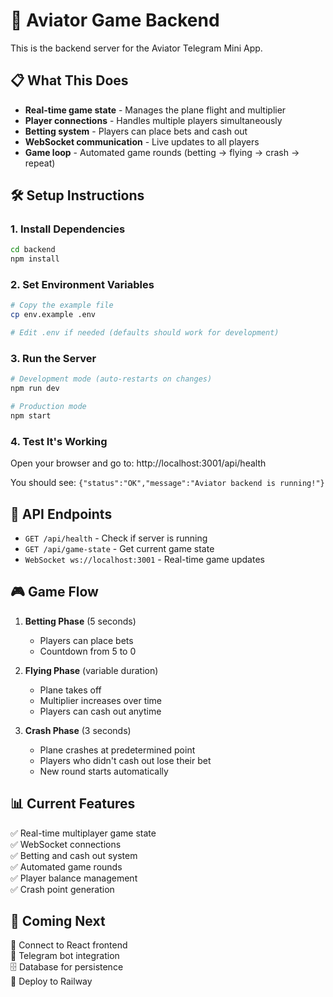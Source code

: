 # 🚀 Aviator Game Backend

This is the backend server for the Aviator Telegram Mini App.

## 📋 What This Does

- **Real-time game state** - Manages the plane flight and multiplier
- **Player connections** - Handles multiple players simultaneously  
- **Betting system** - Players can place bets and cash out
- **WebSocket communication** - Live updates to all players
- **Game loop** - Automated game rounds (betting → flying → crash → repeat)

## 🛠 Setup Instructions

### 1. Install Dependencies
```bash
cd backend
npm install
```

### 2. Set Environment Variables
```bash
# Copy the example file
cp env.example .env

# Edit .env if needed (defaults should work for development)
```

### 3. Run the Server
```bash
# Development mode (auto-restarts on changes)
npm run dev

# Production mode
npm start
```

### 4. Test It's Working
Open your browser and go to: http://localhost:3001/api/health

You should see: `{"status":"OK","message":"Aviator backend is running!"}`

## 🔗 API Endpoints

- `GET /api/health` - Check if server is running
- `GET /api/game-state` - Get current game state
- `WebSocket ws://localhost:3001` - Real-time game updates

## 🎮 Game Flow

1. **Betting Phase** (5 seconds)
   - Players can place bets
   - Countdown from 5 to 0
   
2. **Flying Phase** (variable duration)
   - Plane takes off
   - Multiplier increases over time
   - Players can cash out anytime
   
3. **Crash Phase** (3 seconds)
   - Plane crashes at predetermined point
   - Players who didn't cash out lose their bet
   - New round starts automatically

## 📊 Current Features

✅ Real-time multiplayer game state  
✅ WebSocket connections  
✅ Betting and cash out system  
✅ Automated game rounds  
✅ Player balance management  
✅ Crash point generation  

## 🔮 Coming Next

🔄 Connect to React frontend  
🤖 Telegram bot integration  
🗄️ Database for persistence  
🚀 Deploy to Railway  
